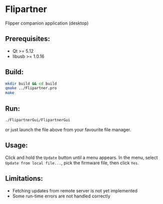 # Flipartner
Flipper companion application (desktop)

## Prerequisites:
* Qt >= 5.12
* libusb >= 1.0.16

## Build:
```sh
mkdir build && cd build
qmake ../Flipartner.pro
make
```

## Run:
```sh
./FlipartnerGui/FlipartnerGui
```
or just launch the file above from your favourite file manager.

## Usage:
Click and hold the `Update` button until a menu appears. In the menu, select `Update from local file...`, pick the firmware file, then click `Yes`.

## Limitations:
* Fetching updates from remote server is not yet implemented
* Some run-time errors are not handled correctly
